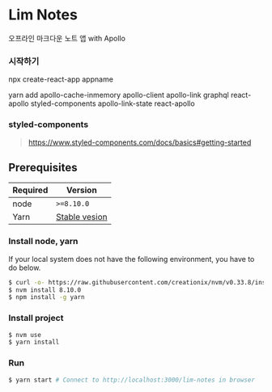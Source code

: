 # Lim Notes

오프라인 마크다운 노트 앱 with Apollo

### 시작하기

npx create-react-app appname

yarn add apollo-cache-inmemory apollo-client apollo-link graphql react-apollo styled-components apollo-link-state react-apollo

### styled-components

> https://www.styled-components.com/docs/basics#getting-started


## Prerequisites

Required | Version
---|---
node | `>=8.10.0`
Yarn | [Stable vesion](https://yarnpkg.com/lang/en/docs/install/#mac-stable)

### Install node, yarn

If your local system does not have the following environment, you have to do below.

```bash
$ curl -o- https://raw.githubusercontent.com/creationix/nvm/v0.33.8/install.sh | bash
$ nvm install 8.10.0
$ npm install -g yarn
```

### Install project
```bash
$ nvm use
$ yarn install
```

### Run
```bash
$ yarn start # Connect to http://localhost:3000/lim-notes in browser
```